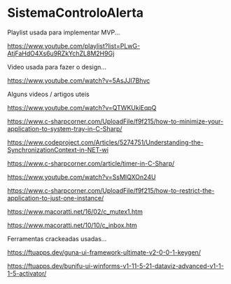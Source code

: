 # SistemaControloAlerta

Playlist usada para implementar MVP...

https://www.youtube.com/playlist?list=PLwG-AtjFaHdO4Xs6u9RZkYchZL8M2H9Gj

Video usada para fazer o design...

https://www.youtube.com/watch?v=5AsJJl7Bhvc

Alguns videos / artigos uteis

https://www.youtube.com/watch?v=QTWKUkiEqpQ

https://www.c-sharpcorner.com/UploadFile/f9f215/how-to-minimize-your-application-to-system-tray-in-C-Sharp/

https://www.codeproject.com/Articles/5274751/Understanding-the-SynchronizationContext-in-NET-wi

https://www.c-sharpcorner.com/article/timer-in-C-Sharp/

https://www.youtube.com/watch?v=SsMIQXOn24U

https://www.c-sharpcorner.com/UploadFile/f9f215/how-to-restrict-the-application-to-just-one-instance/

https://www.macoratti.net/16/02/c_mutex1.htm

https://www.macoratti.net/10/10/c_inbox.htm

Ferramentas crackeadas usadas...

https://ftuapps.dev/guna-ui-framework-ultimate-v2-0-0-1-keygen/

https://ftuapps.dev/bunifu-ui-winforms-v1-11-5-21-dataviz-advanced-v1-1-1-5-activator/